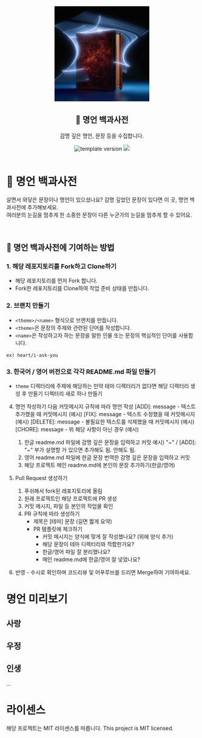 <div align="center">
  <div>
    <img width="250" src="./images/quotations-book.png"/>
    <h2>📕 명언 백과사전</h2>
    <p>감명 깊은 명언, 문장 등을 수집합니다.</p>
  </div>
  <div>
    <img src="https://img.shields.io/badge/version-1.0.0-blue?style=flat-square" alt="template version"/>
    <a href="https://github.com/onealand/quotations-book/blob/main/LICENSE" target="_blank">
      <img src="https://img.shields.io/github/license/onealand/quotations-book?style=flat-square"/>
    </a>
  </div>
</div>

<br>


# 📕 명언 백과사전
살면서 와닿은 문장이나 명언이 있으셨나요? 감명 깊었던 문장이 있다면 이 곳, 명언 백과사전에 추가해보세요.   
여러분의 눈길을 멈추게 한 소중한 문장이 다른 누군가의 눈길을 멈추게 할 수 있어요.

<br>

## 🙌 명언 백과사전에 기여하는 방법

### 1. 해당 레포지토리를 Fork하고 Clone하기
- 해당 레포지토리를 먼저 Fork 합니다.
- Fork한 레포지토리를 Clone하여 작업 준비 상태를 만듭니다.

### 2. 브랜치 만들기
- `<theme>/<name>` 형식으로 브랜치를 만듭니다.
- `<theme>`은 문장의 주제와 관련된 단어를 작성합니다.
- `<name>`은 작성하고자 하는 문장을 말한 인물 또는 문장의 핵심적인 단어를 사용합니다.
```
ex) heart/i-ask-you
```

### 3. 한국어 / 영어 버전으로 각각 README.md 파일 만들기
- `theme` 디렉터리에 주제에 해당하는 
  만약 테마 디렉터리가 없다면 해당 디렉터리 생성 후 만들기
  디렉터리 새로 하나 만들기

4. 명언 작성하기
  다음 커밋메시지 규칙에 따라 명언 작성
  [ADD]: message - 텍스트 추가했을 때 커밋메시지 (예시)
  [FIX]: message - 텍스트 수정했을 때 커밋메시지 (예시)
  [DELETE]: message - 불필요한 텍스트를 삭제했을 때 커밋메시지 (예시)
  [CHORE]: message - 위 해당 사항이 아닌 경우 (예시)
  
    1. 한글 readme.md 파일에 감명 깊은 문장을 입력하고 커밋
      예시) "~" / [ADD]: "~"
      부가 설명할 거 있으면 추가해도 됨. 안해도 됨.
    2. 영어 readme.md 파일에 한글 문장 번역한 감명 깊은 문장을 입력하고 커밋
    3. 해당 프로젝트 메인 readme.md에 본인의 문장 추가하기(한글/영어)

5. Pull Request 생성하기
    1. 푸쉬해서 fork된 레포지토리에 올림
    2. 원래 프로젝트인 해당 프로젝트에 PR 생성
    3. 커밋 메시지, 파일 등 본인의 작업물 확인
    4. PR 규칙에 따라 생성하기
        - 제목은 [테마] 문장 (길면 짧게 요약)
        - PR 템플릿에 체크하기
            - 커밋 메시지는 양식에 맞게 잘 작성했나요? (위에 양식 추가)
            - 해당 문장이 테마 디렉터리와 적합한가요?
            - 한글/영어 파일 잘 분리했나요?
            - 메인 readme.md에 한글/영어 잘 넣었나요?
6. 반영 - 수시로 확인하며 코드리뷰 및 어푸루브를 드리면 Merge하여 기여하세요.

# 명언 미리보기

## 사랑
## 우정
## 인생
...

# 라이센스
해당 프로젝트는 MIT 라이센스를 따릅니다.
This project is MIT licensed.

